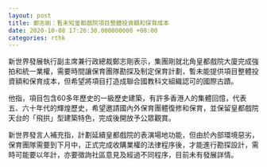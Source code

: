 ```yaml
---
layout: post
title: 鄭志剛：暫未知皇都戲院項目整體投資額和保育成本
date: 2020-10-08 17:26:30.000000000 +08:00
categories: rthk
---
```


新世界發展執行副主席兼行政總裁鄭志剛表示，集團剛就北角皇都戲院大廈完成強拍和統一業權，需要時間讓保育團隊勘探及制定保育計劃，暫未能提供項目整體投資額和保育成本，但希望將項目打造成聯合國教科文組織認可的國際古蹟。

他指，項目包含60多年歷史的一級歷史建築，有許多香港人的集體回憶，代表五、六十年代的輝煌歷史，希望邀請國內外保育團體復修和保育，並保留皇都戲院天台的「飛拱」型建築特色，完成後開放予公眾觀賞。

新世界發言人補充指，計劃延續皇都戲院的表演場地功能，但由於內部環境惡劣，保育團隊需要到下月中，正式完成收購業權的法律程序後，才能進行勘探設計，需時可能要以年計，亦要徵詢社區意見及經過不同程序，目前未有發展詳情。
